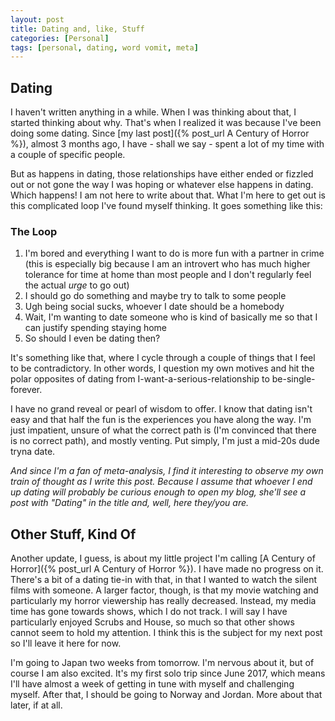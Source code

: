 ```yaml
---
layout: post
title: Dating and, like, Stuff
categories: [Personal]
tags: [personal, dating, word vomit, meta]
---
```


## Dating

I haven't written anything in a while. When I was thinking about that, I started thinking about why. That's when I realized it was because I've been doing some dating. Since [my last post]({% post_url A Century of Horror %}), almost 3 months ago, I have - shall we say - spent a lot of my time with a couple of specific people. 

But as happens in dating, those relationships have either ended or fizzled out or not gone the way I was hoping or whatever else happens in dating. Which happens! I am not here to write about that. What I'm here to get out is this complicated loop I've found myself thinking. It goes something like this:

### The Loop
 
1. I'm bored and everything I want to do is more fun with a partner in crime (this is especially big because I am an introvert who has much higher tolerance for time at home than most people and I don't regularly feel the actual *urge* to go out)
2. I should go do something and maybe try to talk to some people
3. Ugh being social sucks, whoever I date should be a homebody
4. Wait, I'm wanting to date someone who is kind of basically me so that I can justify spending staying home
5. So should I even be dating then?

It's something like that, where I cycle through a couple of things that I feel to be contradictory. In other words, I question my own motives and hit the polar opposites of dating from I-want-a-serious-relationship to be-single-forever.

I have no grand reveal or pearl of wisdom to offer. I know that dating isn't easy and that half the fun is the experiences you have along the way. I'm just impatient, unsure of what the correct path is (I'm convinced that there is no correct path), and mostly venting. Put simply, I'm just a mid-20s dude tryna date.

_And since I'm a fan of meta-analysis, I find it interesting to observe my own train of thought as I write this post. Because I assume that whoever I end up dating will probably be curious enough to open my blog, she'll see a post with "Dating" in the title and, well, here they/you are._

## Other Stuff, Kind Of

Another update, I guess, is about my little project I'm calling [A Century of Horror]({% post_url A Century of Horror %}). I have made no progress on it. There's a bit of a dating tie-in with that, in that I wanted to watch the silent films with someone. A larger factor, though, is that my movie watching and particularly my horror viewership has really decreased. Instead, my media time has gone towards shows, which I do not track. I will say I have particularly enjoyed Scrubs and House, so much so that other shows cannot seem to hold my attention. I think this is the subject for my next post so I'll leave it here for now.

I'm going to Japan two weeks from tomorrow. I'm nervous about it, but of course I am also excited. It's my first solo trip since June 2017, which means I'll have almost a week of getting in tune with myself and challenging myself. After that, I should be going to Norway and Jordan. More about that later, if at all.
